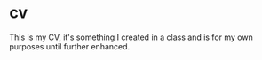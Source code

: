 # cv

This is my CV, it's something I created in a class and is for my own purposes until further enhanced. 
